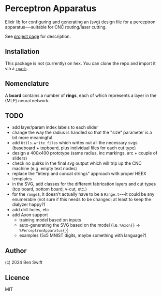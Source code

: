 # Perceptron Apparatus

Elixir lib for configuring and generating an (svg) design file for a perceptron
apparatus---suitable for CNC routing/laser cutting.

See
[project page](https://anu365.sharepoint.com/sites/CyberneticsHub/SitePages/CyberneticStudio-Human-Scale.aspx)
for description.

## Installation

This package is not (currently) on hex. You can clone the repo and import it via
a [`:path`](https://hexdocs.pm/mix/Mix.Tasks.Deps.html).

## Nomenclature

A **board** contains a number of **rings**, each of which represents a layer in
the (MLP) neural network.

## TODO

- add layer/param index labels to each slider
- change the way the radius is handled so that the "size" parameter is a bit
  more meaningful
- add `Utils.write_files` which writes out all the necessary svgs (baseboard + topboard, plus individual files for each cut type)
- design a 400x400 prototype (same radius, inc markings, arc + couple of sliders)
- check no quirks in the final svg output which will trip up the CNC machine (e.g. empty text nodes)
- replace the "interp and concat strings" approach with proper HEEX templates
- in the SVG, add classes for the different fabrication layers and cut types
  (top board, bottom board, v-cut, etc.)
- for the `range`s, it doesn't actually have to be a `Range.t`---it could be any
  enumerable (not sure if this needs to be changed; at least to keep the
  dialyzer happy?)
- add drill holes, etc
- add Axon support
  - training model based on inputs
  - auto-generating the SVG based on the model (i.e. `%Axon{}` -> `%PerceptronApparatus{}`)
  - examples (5x5 MNIST digits, maybe something with language?)

## Author

(c) 2024 Ben Swift

## Licence

MIT

